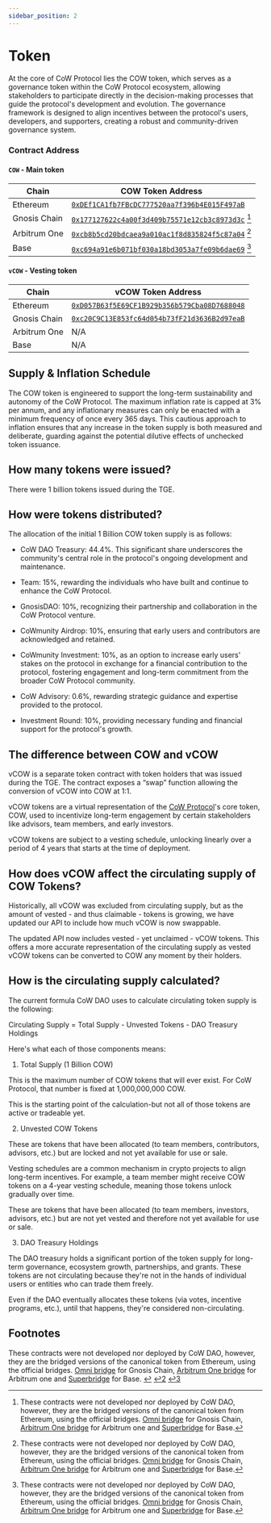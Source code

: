 ```yaml
---
sidebar_position: 2
---
```


# Token

At the core of CoW Protocol lies the COW token, which serves as a governance token within the CoW Protocol ecosystem, allowing stakeholders to participate directly in the decision-making processes that guide the protocol's development and evolution. The governance framework is designed to align incentives between the protocol's users, developers, and supporters, creating a robust and community-driven governance system.

### Contract Address

#### `COW` - Main token

| **Chain**    | **COW Token Address**                                                                                                                   |
| ------------ | --------------------------------------------------------------------------------------------------------------------------------------- |
| Ethereum     | [`0xDEf1CA1fb7FBcDC777520aa7f396b4E015F497aB`](https://etherscan.io/token/0xDEf1CA1fb7FBcDC777520aa7f396b4E015F497aB)                   |
| Gnosis Chain | [`0x177127622c4a00f3d409b75571e12cb3c8973d3c`](https://gnosisscan.io/token/0x177127622c4a00f3d409b75571e12cb3c8973d3c) [^bridgedTokens] |
| Arbitrum One | [`0xcb8b5cd20bdcaea9a010ac1f8d835824f5c87a04`](https://arbiscan.io/token/0xcb8b5cd20bdcaea9a010ac1f8d835824f5c87a04) [^bridgedTokens]   |
| Base         | [`0xc694a91e6b071bf030a18bd3053a7fe09b6dae69`](https://basescan.org/token/0xc694a91e6b071bf030a18bd3053a7fe09b6dae69) [^bridgedTokens]  |

[^bridgedTokens]:
    These contracts were not developed nor deployed by CoW DAO, however, they are the bridged versions of the canonical token from Ethereum, using the official bridges.
    [Omni bridge](https://gnosisscan.io/address/0xf6A78083ca3e2a662D6dd1703c939c8aCE2e268d#code) for Gnosis Chain, [Arbitrum One bridge](https://arbiscan.io/address/0x09e9222e96e7b4ae2a407b98d48e330053351eee#code) for Arbitrum one and [Superbridge](https://basescan.org/tx/0xf76a915b7db279a4e559dbc382462e23cb63615f3d3a87ddf36bd96cedf4ca56) for Base.

#### `vCOW` - Vesting token

| **Chain**    | **vCOW Token Address**                                                                                                 |
| ------------ | ---------------------------------------------------------------------------------------------------------------------- |
| Ethereum     | [`0xD057B63f5E69CF1B929b356b579Cba08D7688048`](https://etherscan.io/token/0xD057B63f5E69CF1B929b356b579Cba08D7688048)  |
| Gnosis Chain | [`0xc20C9C13E853fc64d054b73fF21d3636B2d97eaB`](https://gnosisscan.io/token/0xc20C9C13E853fc64d054b73fF21d3636B2d97eaB) |
| Arbitrum One | N/A                                                                                                                    |
| Base         | N/A                                                                                                                    |

## Supply & Inflation Schedule

The COW token is engineered to support the long-term sustainability and autonomy of the CoW Protocol. The maximum inflation rate is capped at 3% per annum, and any inflationary measures can only be enacted with a minimum frequency of once every 365 days. This cautious approach to inflation ensures that any increase in the token supply is both measured and deliberate, guarding against the potential dilutive effects of unchecked token issuance.


## How many tokens were issued?

  

There were 1 billion tokens issued during the TGE.

## How were tokens distributed?

  

The allocation of the initial 1 Billion COW token supply is as follows:

-   CoW DAO Treasury: 44.4%. This significant share underscores the community's central role in the protocol's ongoing development and maintenance.
    
-   Team: 15%, rewarding the individuals who have built and continue to enhance the CoW Protocol.
    
-   GnosisDAO: 10%, recognizing their partnership and collaboration in the CoW Protocol venture.
    
-   CoWmunity Airdrop: 10%, ensuring that early users and contributors are acknowledged and retained.
    
-   CoWmunity Investment: 10%, as an option to increase early users' stakes on the protocol in exchange for a financial contribution to the protocol, fostering engagement and long-term commitment from the broader CoW Protocol community.
    
-   CoW Advisory: 0.6%, rewarding strategic guidance and expertise provided to the protocol.
    
-   Investment Round: 10%, providing necessary funding and financial support for the protocol's growth.
    

## The difference between COW and vCOW

  

vCOW is a separate token contract with token holders that was issued during the TGE. The contract exposes a “swap” function allowing the conversion of vCOW into COW at 1:1.

  

vCOW tokens are a virtual representation of the [CoW Protocol](https://docs.cow.fi/governance/token)'s core token, COW, used to incentivize long-term engagement by certain stakeholders like advisors, team members, and early investors.

  

vCOW tokens are subject to a vesting schedule, unlocking linearly over a period of 4 years that starts at the time of deployment.

## How does vCOW affect the circulating supply of COW Tokens?

  

Historically, all vCOW was excluded from circulating supply, but as the amount of vested - and thus claimable - tokens is growing, we have updated our API to include how much vCOW is now swappable.

  

The updated API now includes vested - yet unclaimed - vCOW tokens. This offers a more accurate representation of the circulating supply as vested vCOW tokens can be converted to COW any moment by their holders.

## How is the circulating supply calculated?

  

The current formula CoW DAO uses to calculate circulating token supply is the following:

  

Circulating Supply = Total Supply - Unvested Tokens - DAO Treasury Holdings

  

Here's what each of those components means:

  

1. Total Supply (1 Billion COW)

This is the maximum number of COW tokens that will ever exist. For CoW Protocol, that number is fixed at 1,000,000,000 COW.

  

This is the starting point of the calculation-but not all of those tokens are active or tradeable yet.

  

2. Unvested COW Tokens

These are tokens that have been allocated (to team members, contributors, advisors, etc.) but are locked and not yet available for use or sale.

  

Vesting schedules are a common mechanism in crypto projects to align long-term incentives. For example, a team member might receive COW tokens on a 4-year vesting schedule, meaning those tokens unlock gradually over time.

  

These are tokens that have been allocated (to team members, investors, advisors, etc.) but are not yet vested and therefore not yet available for use or sale.

  

3. DAO Treasury Holdings

The DAO treasury holds a significant portion of the token supply for long-term governance, ecosystem growth, partnerships, and grants. These tokens are not circulating because they're not in the hands of individual users or entities who can trade them freely.

  

Even if the DAO eventually allocates these tokens (via votes, incentive programs, etc.), until that happens, they're considered non-circulating.

## Footnotes

These contracts were not developed nor deployed by CoW DAO, however, they are the bridged versions of the canonical token from Ethereum, using the official bridges. [Omni bridge](https://gnosisscan.io/address/0xf6A78083ca3e2a662D6dd1703c939c8aCE2e268d#code) for Gnosis Chain, [Arbitrum One bridge](https://arbiscan.io/address/0x09e9222e96e7b4ae2a407b98d48e330053351eee#code) for Arbitrum one and [Superbridge](https://basescan.org/tx/0xf76a915b7db279a4e559dbc382462e23cb63615f3d3a87ddf36bd96cedf4ca56) for Base. [↩](https://docs.cow.fi/governance/token#user-content-fnref-bridgedtokens)  [↩2](https://docs.cow.fi/governance/token#user-content-fnref-bridgedtokens-2)  [↩3](https://docs.cow.fi/governance/token#user-content-fnref-bridgedtokens-3)
